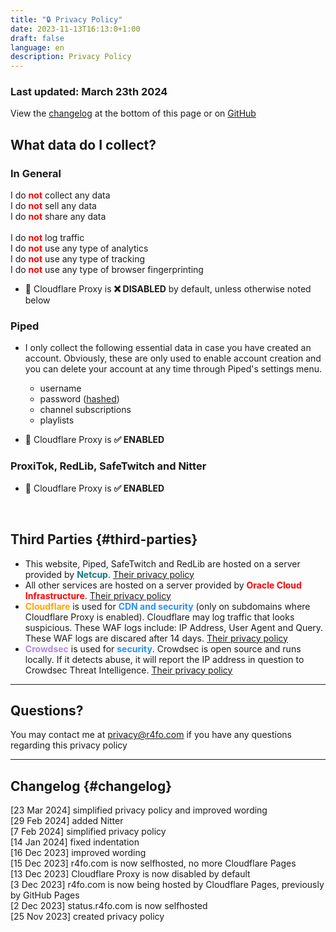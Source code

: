 ```yaml
---
title: "🔒 Privacy Policy"
date: 2023-11-13T16:13:0+1:00
draft: false
language: en
description: Privacy Policy
---
```


### Last updated: March 23th 2024
View the [changelog](#changelog) at the bottom of this page or on [GitHub](https://github.com/r2fo/r4fo.com/commits/main/content/privacypolicy.md)

## What data do I collect?

### In General

<p class="mb-8 font-light text-white-500 dark:text-white-400 sm:text-xl">
    I do <strong style="color: red;">not</strong> collect any data<br>
    I do <strong style="color: red;">not</strong> sell any data<br>
    I do <strong style="color: red;">not</strong> share any data<br>
    <br>
    I do <strong style="color: red;">not</strong> log traffic<br>
    I do <strong style="color: red;">not</strong> use any type of analytics<br>
    I do <strong style="color: red;">not</strong> use any type of tracking<br>
    I do <strong style="color: red;">not</strong> use any type of browser fingerprinting<br>
</p>
    
- 🔄 Cloudflare Proxy is **❌ DISABLED** by default, unless otherwise noted below

### Piped
- I only collect the following essential data in case you have created an account. Obviously, these are only used to enable account creation and you can delete your account at any time through Piped's settings menu.
    - username
    - password (<a href="https://wikiless.r4fo.com/wiki/Cryptographic_hash_function#:~:text=A%20common%20use%20of%20hashes,in%20a%20file%20or%20database">hashed</a>)
    - channel subscriptions
    - playlists
   
- 🔄 Cloudflare Proxy is **✅ ENABLED**

### ProxiTok, RedLib, SafeTwitch and Nitter
- 🔄 Cloudflare Proxy is **✅ ENABLED**

<br>

## Third Parties {#third-parties}
- This website, Piped, SafeTwitch and RedLib are hosted on a server provided by <strong style="color: hsl(184,73%,29%);">Netcup</strong>. [Their privacy policy](https://www.netcup.eu/kontakt/datenschutzerklaerung.php)
- All other services are hosted on a server provided by <strong style="color: red;">Oracle Cloud Infrastructure</strong>. [Their privacy policy](https://www.oracle.com/legal/privacy/services-privacy-policy.html)
- <strong style="color: orange;">Cloudflare</strong> is used for <strong style="color: hsl(210, 92%, 56%);">CDN and security</strong> (only on subdomains where Cloudflare Proxy is enabled). Cloudflare may log traffic that looks suspicious. These WAF logs include: IP Address, User Agent and Query. These WAF logs are discared after 14 days. [Their privacy policy](https://www.cloudflare.com/privacypolicy/)
- <strong style="color: hsl(270, 60%, 70%);">Crowdsec</strong> is used for <strong style="color: hsl(210, 92%, 56%);">security</strong>. Crowdsec is open source and runs locally. If it detects abuse, it will report the IP address in question to Crowdsec Threat Intelligence. [Their privacy policy](https://www.crowdsec.net/privacy-policy)

<hr>

## Questions?
You may contact me at privacy@r4fo.com if you have any questions regarding this privacy policy

<hr>

## Changelog {#changelog}
[23 Mar 2024] simplified privacy policy and improved wording <br>
[29 Feb 2024] added Nitter <br>
[7 Feb 2024] simplified privacy policy <br>
[14 Jan 2024] fixed indentation <br>
[16 Dec 2023] improved wording <br>
[15 Dec 2023] r4fo.com is now selfhosted, no more Cloudflare Pages <br>
[13 Dec 2023] Cloudflare Proxy is now disabled by default <br>
[3 Dec 2023] r4fo.com is now being hosted by Cloudflare Pages, previously by GitHub Pages <br>
[2 Dec 2023] status.r4fo.com is now selfhosted <br>
[25 Nov 2023] created privacy policy